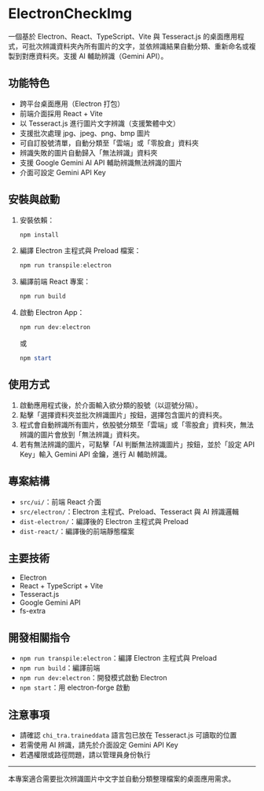 # ElectronCheckImg

一個基於 Electron、React、TypeScript、Vite 與 Tesseract.js 的桌面應用程式，可批次辨識資料夾內所有圖片的文字，並依辨識結果自動分類、重新命名或複製到對應資料夾。支援 AI 輔助辨識（Gemini API）。

## 功能特色
- 跨平台桌面應用（Electron 打包）
- 前端介面採用 React + Vite
- 以 Tesseract.js 進行圖片文字辨識（支援繁體中文）
- 支援批次處理 jpg、jpeg、png、bmp 圖片
- 可自訂股號清單，自動分類至「雲端」或「零股倉」資料夾
- 辨識失敗的圖片自動歸入「無法辨識」資料夾
- 支援 Google Gemini AI API 輔助辨識無法辨識的圖片
- 介面可設定 Gemini API Key

## 安裝與啟動

1. 安裝依賴：
   ```powershell
   npm install
   ```

2. 編譯 Electron 主程式與 Preload 檔案：
   ```powershell
   npm run transpile:electron
   ```

3. 編譯前端 React 專案：
   ```powershell
   npm run build
   ```

4. 啟動 Electron App：
   ```powershell
   npm run dev:electron
   ```
   或
   ```powershell
   npm start
   ```

## 使用方式
1. 啟動應用程式後，於介面輸入欲分類的股號（以逗號分隔）。
2. 點擊「選擇資料夾並批次辨識圖片」按鈕，選擇包含圖片的資料夾。
3. 程式會自動辨識所有圖片，依股號分類至「雲端」或「零股倉」資料夾，無法辨識的圖片會放到「無法辨識」資料夾。
4. 若有無法辨識的圖片，可點擊「AI 判斷無法辨識圖片」按鈕，並於「設定 API Key」輸入 Gemini API 金鑰，進行 AI 輔助辨識。

## 專案結構
- `src/ui/`：前端 React 介面
- `src/electron/`：Electron 主程式、Preload、Tesseract 與 AI 辨識邏輯
- `dist-electron/`：編譯後的 Electron 主程式與 Preload
- `dist-react/`：編譯後的前端靜態檔案

## 主要技術
- Electron
- React + TypeScript + Vite
- Tesseract.js
- Google Gemini API
- fs-extra

## 開發相關指令
- `npm run transpile:electron`：編譯 Electron 主程式與 Preload
- `npm run build`：編譯前端
- `npm run dev:electron`：開發模式啟動 Electron
- `npm start`：用 electron-forge 啟動

## 注意事項
- 請確認 `chi_tra.traineddata` 語言包已放在 Tesseract.js 可讀取的位置
- 若需使用 AI 辨識，請先於介面設定 Gemini API Key
- 若遇權限或路徑問題，請以管理員身份執行

---

本專案適合需要批次辨識圖片中文字並自動分類整理檔案的桌面應用需求。
